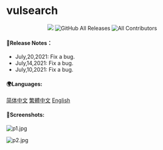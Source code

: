# vulsearch

<p align="center">
<img src="https://img.shields.io/badge/Built%20with-Python3-Purple">
<img alt="GitHub All Releases" src="https://img.shields.io/github/downloads/pwnwikiorg/vulsearch/total?label=GitHub%20Downloads">
<img alt="All Contributors" src="https://img.shields.io/badge/all_contributors-2-orange.svg?style=flat-square">
</p>

#### 🔔Release Notes：
- July,20,2021: Fix a bug.
- July,14,2021: Fix a bug.
- July,10,2021: Fix a bug.


#### 🌍Languages:

[简体中文](https://github.com/pwnwikiorg/vulsearch/blob/main/docs/%E7%AE%80%E4%BD%93%E4%B8%AD%E6%96%87.md)
[繁體中文](https://github.com/pwnwikiorg/vulsearch/blob/main/docs/%E7%B9%81%E9%AB%94%E4%B8%AD%E6%96%87.md)
[English](https://github.com/pwnwikiorg/vulsearch/blob/main/docs/English.md)



#### 📸Screenshots:

![p1.jpg](https://github.com/pwnwikiorg/vulsearch/blob/main/images/p1.jpg?raw=true)

![p2.jpg](https://github.com/pwnwikiorg/vulsearch/blob/main/images/p2.jpg?raw=true)

